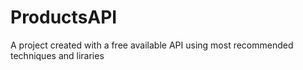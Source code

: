 # ProductsAPI
 A project created with a free available API using most recommended techniques and liraries
